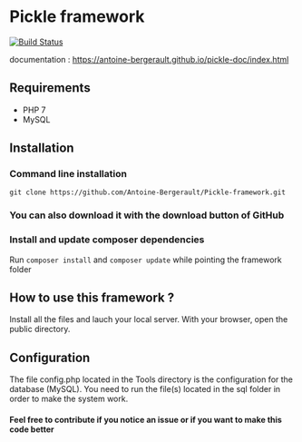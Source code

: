 # Pickle framework
[![Build Status](https://travis-ci.com/Antoine-Bergerault/Pickle-framework.svg?branch=master)](https://travis-ci.com/Antoine-Bergerault/Pickle-framework)

documentation : https://antoine-bergerault.github.io/pickle-doc/index.html

## Requirements
- PHP 7
- MySQL

## Installation
### Command line installation
`git clone https://github.com/Antoine-Bergerault/Pickle-framework.git`
### You can also download it with the download button of GitHub

### Install and update composer dependencies
Run `composer install` and `composer update` while pointing the framework folder

## How to use this framework ?
Install all the files and lauch your local server.
With your browser, open the public directory.

## Configuration
The file config.php located in the Tools directory is the configuration for the database (MySQL).
You need to run the file(s) located in the sql folder in order to make the system work.

#### Feel free to contribute if you notice an issue or if you want to make this code better
